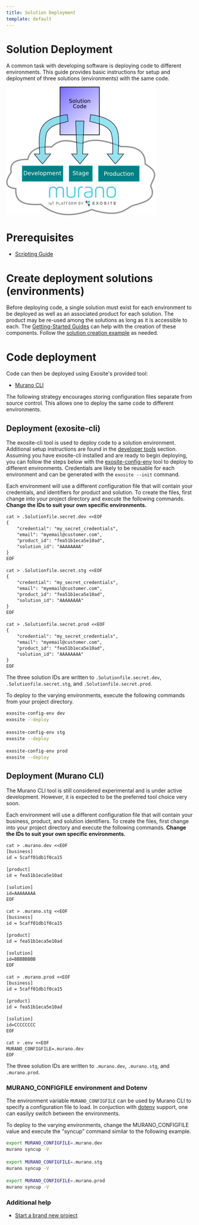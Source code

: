 ```yaml
---
title: Solution Deployment
template: default
---
```


# Solution Deployment

A common task with developing software is deploying code to different environments.  This guide provides basic instructions for setup and deployment of three solutions (environments) with the same code.

![Deployment Workflow Diagram](assets/deployment-workflow-diagram.png)

# Prerequisites

* [Scripting Guide](http://docs.exosite.com/reference/scripting/)

# Create deployment solutions (environments)

Before deploying code, a single solution must exist for each environment to be deployed as well as an associated product for each solution.  The product may be re-used among the solutions as long as it is accessible to each.  The [Getting-Started Guides](../../get-started) can help with the creation of these components.  Follow the [solution creation example](../../get-started/solutions/exampleapp/) as needed.

# Code deployment

Code can then be deployed using Exosite's provided tool:
* [Murano CLI](http://docs.exosite.com/development/tools/murano-cli/)

The following strategy encourages storing configuration files separate from source control.  This allows one to deploy the same code to different environments.

## Deployment (exosite-cli)

The exosite-cli tool is used to deploy code to a solution environment.  Additional setup instructions are found in the [developer tools](../../exosite-cli) section.  Assuming you have exosite-cli installed and are ready to begin deploying, you can follow the steps below with the [exosite-config-env](https://raw.githubusercontent.com/quickcougar/exosite-cli/09650a707368548d488d95e31d7da10d2ba45208/bin/exosite-config-env) tool to deploy to different environments.  Credentials are likely to be reusable for each environment and can be generated with the `exosite --init` command.

Each environment will use a different configuration file that will contain your credentials, and identifiers for product and solution.  To create the files, first change into your project directory and execute the following commands.  **Change the IDs to suit your own specific environments.**
```
cat > .Solutionfile.secret.dev <<EOF
{
    "credential": "my_secret_credentials",
    "email": "myemail@customer.com",
    "product_id": "fea51b1eca5e10ad",
    "solution_id": "AAAAAAAA"
}
EOF

cat > .Solutionfile.secret.stg <<EOF
{
    "credential": "my_secret_credentials",
    "email": "myemail@customer.com",
    "product_id": "fea51b1eca5e10ad",
    "solution_id": "AAAAAAAA"
}
EOF

cat > .Solutionfile.secret.prod <<EOF
{
    "credential": "my_secret_credentials",
    "email": "myemail@customer.com",
    "product_id": "fea51b1eca5e10ad",
    "solution_id": "AAAAAAAA"
}
EOF

```

The three solution IDs are written to `.Solutionfile.secret.dev`, `.Solutionfile.secret.stg`, and `.Solutionfile.secret.prod`.

To deploy to the varying environments, execute the following commands from your project directory.
```bash
exosite-config-env dev
exosite --deploy

exosite-config-env stg
exosite --deploy

exosite-config-env prod
exosite --deploy
```

## Deployment (Murano CLI)

The Murano CLI tool is still considered experimental and is under active development.  However, it is expected to be the preferred tool choice very soon.

Each environment will use a different configuration file that will contain your business, product, and solution identifiers.  To create the files, first change into your project directory and execute the following commands.  **Change the IDs to suit your own specific environments.**
```
cat > .murano.dev <<EOF
[business]
id = 5caff01db1f0ca15

[product]
id = fea51b1eca5e10ad

[solution]
id=AAAAAAAA
EOF

cat > .murano.stg <<EOF
[business]
id = 5caff01db1f0ca15

[product]
id = fea51b1eca5e10ad

[solution]
id=BBBBBBBB
EOF

cat > .murano.prod <<EOF
[business]
id = 5caff01db1f0ca15

[product]
id = fea51b1eca5e10ad

[solution]
id=CCCCCCCC
EOF

cat > .env <<EOF
MURANO_CONFIGFILE=.murano.dev
EOF
```

The three solution IDs are written to `.murano.dev`, `.murano.stg`, and `.murano.prod`.

### MURANO_CONFIGFILE environment and Dotenv

The environment variable `MURANO_CONFIGFILE` can be used by Murano CLI to specify a configuration file to load.  In conjuction with [dotenv](https://github.com/bkeepers/dotenv) support, one can easilyy switch between the environments.

To deploy to the varying environments, change the MURANO_CONFIGFILE value and execute the "syncup" command similar to the following example.
```bash
export MURANO_CONFIGFILE=.murano.dev
murano syncup -V

export MURANO_CONFIGFILE=.murano.stg
murano syncup -V

export MURANO_CONFIGFILE=.murano.prod
murano syncup -V
```
### Additional help
* [Start a brand new project](https://github.com/exosite/MuranoCLI#to-start-a-brand-new-project-the-hard-way)
